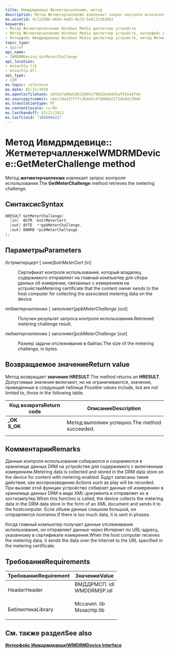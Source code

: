 ```yaml
---
title: Ивмдрмдевице Жетметерчалленже, метод
description: Метод Жетметерчалленже извлекает запрос контроля использования.
ms.assetid: 4c122886-46bd-4e63-8e7d-5e6132363662
keywords:
- Метод Жетметерчалленже Windows Media диспетчер устройств
- Метод Жетметерчалленже Windows Media диспетчер устройств, интерфейс Ивмдрмдевице
- Интерфейс Ивмдрмдевице Windows Media диспетчер устройств, метод Жетметерчалленже
topic_type:
- apiref
api_name:
- IWMDRMDevice.GetMeterChallenge
api_location:
- mssachlp.lib
- mssachlp.dll
api_type:
- COM
ms.topic: reference
ms.date: 05/31/2018
ms.openlocfilehash: a916afa90d1db310041f9b92be94d3af9154df4b
ms.sourcegitcommit: c8ec1ded1ffffc364d3c4f560bb2171da0dc5040
ms.translationtype: MT
ms.contentlocale: ru-RU
ms.lasthandoff: 03/22/2021
ms.locfileid: "105694421"
---
```

# <a name="iwmdrmdevicegetmeterchallenge-method"></a><span data-ttu-id="e7d50-106">Метод Ивмдрмдевице:: Жетметерчалленже</span><span class="sxs-lookup"><span data-stu-id="e7d50-106">IWMDRMDevice::GetMeterChallenge method</span></span>

<span data-ttu-id="e7d50-107">Метод **жетметерчалленже** извлекает запрос контроля использования.</span><span class="sxs-lookup"><span data-stu-id="e7d50-107">The **GetMeterChallenge** method retrieves the metering challenge.</span></span>

## <a name="syntax"></a><span data-ttu-id="e7d50-108">Синтаксис</span><span class="sxs-lookup"><span data-stu-id="e7d50-108">Syntax</span></span>


```C++
HRESULT GetMeterChallenge(
  [in]  BSTR  bstrMeterCert,
  [out] BYTE  **ppbMeterChallenge,
  [out] DWORD *pcbMeterChallenge
);
```



## <a name="parameters"></a><span data-ttu-id="e7d50-109">Параметры</span><span class="sxs-lookup"><span data-stu-id="e7d50-109">Parameters</span></span>

<dl> <dt>

<span data-ttu-id="e7d50-110">*бстрметерцерт* \[ окне\]</span><span class="sxs-lookup"><span data-stu-id="e7d50-110">*bstrMeterCert* \[in\]</span></span>
</dt> <dd>

<span data-ttu-id="e7d50-111">Сертификат контроля использования, который владелец содержимого отправляет на главный компьютер для сбора данных об измерении, связанных с измерением на устройстве</span><span class="sxs-lookup"><span data-stu-id="e7d50-111">Metering certificate that the content owner sends to the host computer for collecting the associated metering data on the device</span></span>

</dd> <dt>

<span data-ttu-id="e7d50-112">*ппбметерчалленже* \[ заполняет\]</span><span class="sxs-lookup"><span data-stu-id="e7d50-112">*ppbMeterChallenge* \[out\]</span></span>
</dt> <dd>

<span data-ttu-id="e7d50-113">Получен результат запроса контроля использования.</span><span class="sxs-lookup"><span data-stu-id="e7d50-113">Retrieved metering challenge result.</span></span>

</dd> <dt>

<span data-ttu-id="e7d50-114">*пкбметерчалленже* \[ заполняет\]</span><span class="sxs-lookup"><span data-stu-id="e7d50-114">*pcbMeterChallenge* \[out\]</span></span>
</dt> <dd>

<span data-ttu-id="e7d50-115">Размер задачи отслеживания в байтах.</span><span class="sxs-lookup"><span data-stu-id="e7d50-115">The size of the metering challenge, in bytes.</span></span>

</dd> </dl>

## <a name="return-value"></a><span data-ttu-id="e7d50-116">Возвращаемое значение</span><span class="sxs-lookup"><span data-stu-id="e7d50-116">Return value</span></span>

<span data-ttu-id="e7d50-117">Метод возвращает **значение HRESULT**.</span><span class="sxs-lookup"><span data-stu-id="e7d50-117">The method returns an **HRESULT**.</span></span> <span data-ttu-id="e7d50-118">Допустимые значения включают, но не ограничиваются, значения, приведенные в следующей таблице.</span><span class="sxs-lookup"><span data-stu-id="e7d50-118">Possible values include, but are not limited to, those in the following table.</span></span>



| <span data-ttu-id="e7d50-119">Код возврата</span><span class="sxs-lookup"><span data-stu-id="e7d50-119">Return code</span></span>                                                                          | <span data-ttu-id="e7d50-120">Описание</span><span class="sxs-lookup"><span data-stu-id="e7d50-120">Description</span></span>                      |
|--------------------------------------------------------------------------------------|----------------------------------|
| <dl> <span data-ttu-id="e7d50-121"><dt>**\_ОК**</dt></span><span class="sxs-lookup"><span data-stu-id="e7d50-121"><dt>**S\_OK**</dt></span></span> </dl> | <span data-ttu-id="e7d50-122">Метод выполнен успешно.</span><span class="sxs-lookup"><span data-stu-id="e7d50-122">The method succeeded.</span></span><br/> |



 

## <a name="remarks"></a><span data-ttu-id="e7d50-123">Комментарии</span><span class="sxs-lookup"><span data-stu-id="e7d50-123">Remarks</span></span>

<span data-ttu-id="e7d50-124">Данные контроля использования собираются и сохраняются в хранилище данных DRM на устройстве для содержимого с включенным измерением.</span><span class="sxs-lookup"><span data-stu-id="e7d50-124">Metering data is collected and stored in the DRM data store on the device for content with metering enabled.</span></span> <span data-ttu-id="e7d50-125">Будут записаны такие действия, как воспроизведение.</span><span class="sxs-lookup"><span data-stu-id="e7d50-125">Actions such as play will be recorded.</span></span> <span data-ttu-id="e7d50-126">При вызове этой функции устройство собирает данные об измерениях в хранилище данных DRM в виде XML-документа и отправляет их в хосткомпутер.</span><span class="sxs-lookup"><span data-stu-id="e7d50-126">When this function is called, the device collects the metering data in the DRM data store in the form of an XML document and sends it to the hostcomputer.</span></span> <span data-ttu-id="e7d50-127">Если объем данных слишком большой, он отправляется поэтапно.</span><span class="sxs-lookup"><span data-stu-id="e7d50-127">If there is too much data, it is sent in phases.</span></span>

<span data-ttu-id="e7d50-128">Когда главный компьютер получает данные отслеживания использования, он отправляет данные через Интернет по URL-адресу, указанному в сертификате измерения.</span><span class="sxs-lookup"><span data-stu-id="e7d50-128">When the host computer receives the metering data, it sends the data over the Internet to the URL specified in the metering certificate.</span></span>

## <a name="requirements"></a><span data-ttu-id="e7d50-129">Требования</span><span class="sxs-lookup"><span data-stu-id="e7d50-129">Requirements</span></span>



| <span data-ttu-id="e7d50-130">Требование</span><span class="sxs-lookup"><span data-stu-id="e7d50-130">Requirement</span></span> | <span data-ttu-id="e7d50-131">Значение</span><span class="sxs-lookup"><span data-stu-id="e7d50-131">Value</span></span> |
|--------------------|-----------------------------------------------------------------------------------------|
| <span data-ttu-id="e7d50-132">Header</span><span class="sxs-lookup"><span data-stu-id="e7d50-132">Header</span></span><br/>  | <dl> <span data-ttu-id="e7d50-133"><dt>ВМДДРМСП. idl</dt></span><span class="sxs-lookup"><span data-stu-id="e7d50-133"><dt>WMDDRMSP.idl</dt></span></span> </dl> |
| <span data-ttu-id="e7d50-134">Библиотека</span><span class="sxs-lookup"><span data-stu-id="e7d50-134">Library</span></span><br/> | <dl> <span data-ttu-id="e7d50-135"><dt>Мссачлп. lib</dt></span><span class="sxs-lookup"><span data-stu-id="e7d50-135"><dt>Mssachlp.lib</dt></span></span> </dl> |



## <a name="see-also"></a><span data-ttu-id="e7d50-136">См. также раздел</span><span class="sxs-lookup"><span data-stu-id="e7d50-136">See also</span></span>

<dl> <dt>

[<span data-ttu-id="e7d50-137">**Интерфейс Ивмдрмдевице**</span><span class="sxs-lookup"><span data-stu-id="e7d50-137">**IWMDRMDevice Interface**</span></span>](iwmdrmdevice.md)
</dt> </dl>

 

 





